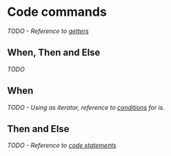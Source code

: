 # Code commands

_TODO - Reference to [getters](getters.md)_

## When, Then and Else

_TODO_

## When

_TODO - Using as iterator, reference to [conditions](conditions.md) for is._

## Then and Else

_TODO - Reference to [code statements](codestatements.md)_
